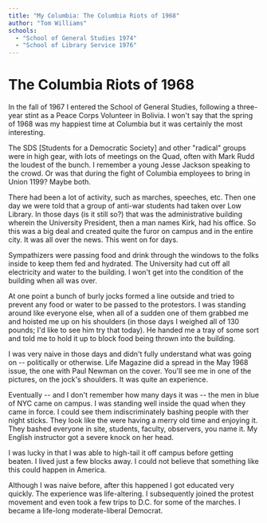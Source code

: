 ```yaml
---
title: "My Columbia: The Columbia Riots of 1968"
author: "Tom Williams"
schools:
  - "School of General Studies 1974"
  - "School of Library Service 1976"
---
```


# The Columbia Riots of 1968

In the fall of 1967 I entered the School of General Studies, following a three-year stint as a Peace Corps Volunteer in Bolivia.  I won't say that the spring of 1968 was my happiest time at Columbia but it was certainly the most interesting.

The SDS [Students for a Democratic Society] and other "radical" groups were in high gear, with lots of meetings on the Quad, often with Mark Rudd the loudest of the bunch. I remember a young Jesse Jackson speaking to the crowd.  Or was that during the fight of Columbia employees to bring in Union 1199?  Maybe both.

There had been a lot of activity, such as marches, speeches, etc.  Then one day we were told that a group of anti-war students had taken over Low Library. In those days (is it still so?) that was the administrative building wherein the University President, then a man names Kirk, had his office.  So this was a big deal and created quite the furor on campus and in the entire city.  It was all over the news.  This went on for days.

Sympathizers were passing food and drink through the windows to the folks inside to keep them fed and hydrated.  The University had cut off all electricity and water to the building. I won't get into the condition of the building when all was over.

At one point a bunch of burly jocks formed a line outside and tried to prevent any food or water to be passed to the protestors.  I was standing around like everyone else, when all of a sudden one of them grabbed me and hoisted me up on his shoulders (in those days I weighed all of 130 pounds; I'd like to see him try that today).  He handed me a tray of some sort and told me to hold it up to block food being thrown into the building.

I was very naive in those days and didn't fully understand what was going on -- politically or otherwise.  Life Magazine did a spread in the May 1968 issue, the one with Paul Newman on the cover.  You'll see me in one of the pictures, on the jock's shoulders.  It was quite an experience.

Eventually -- and I don't remember how many days it was -- the men in blue of NYC came on campus.  I was standing well inside the quad when they came in force.  I could see them indiscriminately bashing people with ther night sticks.  They look like the were having a merry old time and enjoying it.  They  bashed everyone in site, students, faculty, observers, you name it.  My English instructor got a severe knock on her head.

I was lucky in that I was able to high-tail it off campus before getting beaten.  I lived just a few blocks away.  I could not believe that something like this could happen in America.

Although I was naive before, after this happened I got educated very quickly.  The experience was life-altering.  I subsequently joined the protest movement and even took a few trips to D.C. for some of the marches.  I became a life-long moderate-liberal Democrat.
